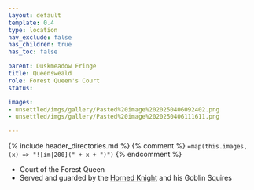 ```yaml
---
layout: default
template: 0.4
type: location
nav_exclude: false
has_children: true
has_toc: false

parent: Duskmeadow Fringe
title: Queensweald
role: Forest Queen's Court
status: 

images:
- unsettled/imgs/gallery/Pasted%20image%2020250406092402.png
- unsettled/imgs/gallery/Pasted%20image%2020250406111611.png

---
```


{% include header_directories.md %}
{% comment %}
`=map(this.images, (x) => "![im|200](" + x + ")")`
{% endcomment %}


- Court of the Forest Queen
- Served and guarded by the [Horned Knight](unsettled/directory/DuskmeadowFringe/HornedKnight.md) and his Goblin Squires

